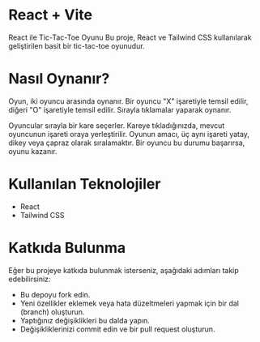 # React + Vite

React ile Tic-Tac-Toe Oyunu
Bu proje, React ve Tailwind CSS kullanılarak geliştirilen basit bir tic-tac-toe oyunudur.

# Nasıl Oynanır?
Oyun, iki oyuncu arasında oynanır. Bir oyuncu "X" işaretiyle temsil edilir, diğeri "O" işaretiyle temsil edilir. Sırayla tıklamalar yaparak oynanır.

Oyuncular sırayla bir kare seçerler. Kareye tıkladığınızda, mevcut oyuncunun işareti oraya yerleştirilir. Oyunun amacı, üç aynı işareti yatay, dikey veya çapraz olarak sıralamaktır. Bir oyuncu bu durumu başarırsa, oyunu kazanır.

# Kullanılan Teknolojiler
- React
- Tailwind CSS

# Katkıda Bulunma
Eğer bu projeye katkıda bulunmak isterseniz, aşağıdaki adımları takip edebilirsiniz:

- Bu depoyu fork edin.
- Yeni özellikler eklemek veya hata düzeltmeleri yapmak için bir dal (branch) oluşturun.
- Yaptığınız değişiklikleri bu dalda yapın.
- Değişikliklerinizi commit edin ve bir pull request oluşturun.
